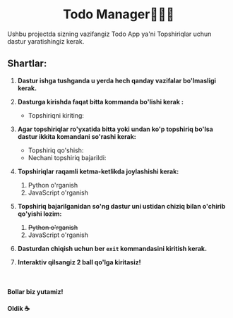 <h1 align=center><b>Todo Manager🧑🏻‍💼</b></h1>

Ushbu projectda sizning vazifangiz Todo App ya'ni Topshiriqlar uchun dastur yaratishingiz kerak.

## **Shartlar:**

1. **Dastur ishga tushganda u yerda hech qanday vazifalar bo'lmasligi kerak.**

2. **Dasturga kirishda faqat bitta kommanda bo'lishi kerak :** 
    - Topshiriqni kiriting:

3. **Agar topshiriqlar ro'yxatida bitta yoki undan ko'p topshiriq bo'lsa dastur ikkita komandani so'rashi kerak:**
    - Topshiriq qo'shish:
    - Nechani topshiriq bajarildi:

4. **Topshiriqlar raqamli ketma-ketlikda joylashishi kerak:**
    1. Python o'rganish
    2. JavaScript o'rganish

5. **Topshiriq bajarilganidan so'ng dastur uni ustidan chiziq bilan o'chirib qo'yishi lozim:**
    1. <del>Python o'rganish</del>
    2. JavaScript o'rganish

6. **Dasturdan chiqish uchun ber `exit` kommandasini kiritish kerak.**

7. **Interaktiv qilsangiz 2 ball qo'lga kiritasiz!**

<br>
<h4><b>Bollar biz yutamiz!</b></h4>
<h4><b>Oldik ☕️</b></h4>
